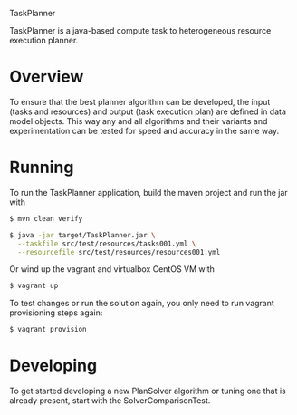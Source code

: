 TaskPlanner

TaskPlanner is a java-based compute task to heterogeneous resource execution planner.

# Overview
To ensure that the best planner algorithm can be developed, the input (tasks and resources) and output (task execution plan) are defined in data model objects. This way any and all algorithms and their variants and experimentation can be tested for speed and accuracy in the same way.

# Running
To run the TaskPlanner application, build the maven project and run the jar with

```bash
$ mvn clean verify

$ java -jar target/TaskPlanner.jar \
  --taskfile src/test/resources/tasks001.yml \
  --resourcefile src/test/resources/resources001.yml
```

Or wind up the vagrant and virtualbox CentOS VM with

```bash
$ vagrant up
```

To test changes or run the solution again, you only need to run vagrant provisioning steps again:

```bash
$ vagrant provision
```

# Developing
To get started developing a new PlanSolver algorithm or tuning one that is already present, start with the SolverComparisonTest.
